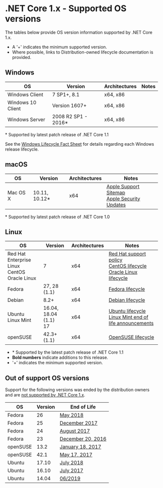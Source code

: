 # .NET Core 1.x - Supported OS versions

The tables below provide OS version information supported by .NET Core 1.x.

* A '+' indicates the minimum supported version.
* Where possible, links to Distribution-owned lifecycle documentation is provided.

## Windows

OS                            | Version                        | Architectures| Notes
------------------------------|--------------------------------|--------------|-----
Windows Client                | 7 SP1+, 8.1                  | x64, x86       |
Windows 10 Client             | Version 1607+                 | x64, x86       |
Windows Server                | 2008 R2 SP1 - 2016*            | x64, x86     |

\* Supported by latest patch release of .NET Core 1.1

See the [Windows Lifecycle Fact Sheet](https://support.microsoft.com/help/13853/windows-lifecycle-fact-sheet) for details regarding each Windows release lifecycle.

## macOS

OS                            | Version                        | Architectures| Notes
------------------------------|--------------------------------|--------------|-----
Mac OS X                      | 10.11, 10.12*                  | x64          | [Apple Support Sitemap](https://support.apple.com/sitemap) <br> [Apple Security Updates](https://support.apple.com/en-us/HT201222)

\* Supported by latest patch release of .NET Core 1.0

## Linux

OS                            | Version                        | Architectures| Notes
------------------------------|--------------------------------|--------------|-----
Red Hat Enterprise Linux <br> CentOS <br> Oracle Linux | 7     | x64          | [Red Hat support policy](https://access.redhat.com/support/policy/updates/errata/) <br> [CentOS lifecycle](https://wiki.centos.org/FAQ/General#head-fe8a0be91ee3e7dea812e8694491e1dde5b75e6d) <br> [Oracle Linux lifecycle](https://www.oracle.com/a/ocom/docs/elsp-lifetime-069338.pdf)
Fedora                        | 27, 28 (1.1)                   | x64          | [Fedora lifecycle](https://fedoraproject.org/wiki/End_of_life)
Debian                        | 8.2+                           | x64          | [Debian lifecycle](https://wiki.debian.org/DebianReleases)
Ubuntu <br> Linux Mint        | 16.04, 18.04 (1.1) <br> 17     | x64    | [Ubuntu lifecycle](https://wiki.ubuntu.com/Releases) <br> [Linux Mint end of life announcements](https://forums.linuxmint.com/search.php?keywords=%22end+of+life%22&terms=all&author=&sc=1&sf=titleonly&sr=posts&sk=t&sd=d&st=0&ch=300&t=0&submit=Search)
openSUSE                      | 42.3+ (1.1)                    | x64          | [OpenSUSE lifecycle](https://en.opensuse.org/Lifetime)

* \* Supported by the latest patch release of .NET Core 1.1
* **Bold numbers** indicate additions to this release.
* '+' indicates the minimum supported version.

## Out of support OS versions

Support for the following versions was ended by the distribution owners and are [not supported by .NET Core 1.x](https://github.com/dotnet/core/blob/main/os-lifecycle-policy.md).

OS         | Version  | End of Life
-----------|----------|-------------
Fedora     | 26       | [May 2018](https://fedoramagazine.org/fedora-26-end-life/)
Fedora     | 25       | [December 2017](https://fedoramagazine.org/fedora-25-end-life/)
Fedora     | 24       | [August 2017](https://fedoramagazine.org/fedora-24-eol/)
Fedora     | 23       | [December 20, 2016](https://lists.fedoraproject.org/archives/list/announce@lists.fedoraproject.org/thread/OHFCBTYXAO6NBH5BZZI3VIMIIL2ODFP5/)
openSUSE   | 13.2     | [January 18, 2017](https://lists.opensuse.org/opensuse-security-announce/2017-01/msg00033.html)
openSUSE   | 42.1     | [May 17, 2017](https://lists.opensuse.org/opensuse-security-announce/2017-05/msg00053.html)
Ubuntu     | 17.10    | [July 2018](https://lists.ubuntu.com/archives/ubuntu-announce/2018-July/000232.html)
Ubuntu     | 16.10    | [July 2017](https://lists.ubuntu.com/archives/ubuntu-announce/2017-July/000223.html)
Ubuntu     | 14.04    | [06/2019](https://wiki.ubuntu.com/Releases)